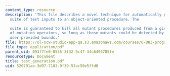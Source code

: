 ```yaml
---
content_type: resource
description: 'This file describes a novel technique for automatically generating a
  suite of test inputs to an object-oriented procedure. The

  suite is guaranteed to kill all mutant procedures produced from a given catalog
  of mutation operators, so long as those mutants could be detected by some test within
  user-provided bounds.'
file: https://ol-ocw-studio-app-qa.s3.amazonaws.com/courses/6-883-program-analysis-fall-2005/520791ae3d9771039f3953ac50e5ffd0_test_generation.pdf
file_type: application/pdf
parent_uid: 093f7fe0-0555-3f32-9c47-34c6496785fe
resourcetype: Document
title: test_generation.pdf
uid: 520791ae-3d97-7103-9f39-53ac50e5ffd0
---
```

